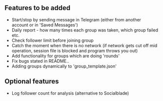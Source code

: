 ## Features to be added

- Start/stop by sending message in Telegram (either from another account or in 'Saved Messages')
- Daily report - how many times each group was taken, which group failed etc.
- Check follower limit before joining group
- Catch the moment when there is no network (if network gets cut off mid operation, session file is blocked and program throws you out)
- Add functionality for groups which are doing 'rounds'
- Fix bugs stated in README..
- Adding groups dynamically to 'group_template.json'

## Optional features

- Log follower count for analysis (alternative to Socialblade)

